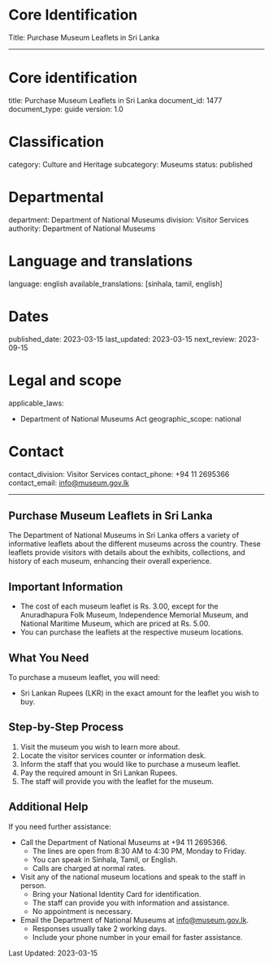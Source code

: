# Core Identification
Title: Purchase Museum Leaflets in Sri Lanka

---
# Core identification
title: Purchase Museum Leaflets in Sri Lanka
document_id: 1477
document_type: guide
version: 1.0

# Classification
category: Culture and Heritage
subcategory: Museums
status: published

# Departmental
department: Department of National Museums
division: Visitor Services
authority: Department of National Museums

# Language and translations
language: english
available_translations: [sinhala, tamil, english]

# Dates
published_date: 2023-03-15
last_updated: 2023-03-15
next_review: 2023-09-15

# Legal and scope
applicable_laws:
 - Department of National Museums Act
geographic_scope: national

# Contact
contact_division: Visitor Services
contact_phone: +94 11 2695366
contact_email: info@museum.gov.lk

---

## Purchase Museum Leaflets in Sri Lanka

The Department of National Museums in Sri Lanka offers a variety of informative leaflets about the different museums across the country. These leaflets provide visitors with details about the exhibits, collections, and history of each museum, enhancing their overall experience.

## Important Information

- The cost of each museum leaflet is Rs. 3.00, except for the Anuradhapura Folk Museum, Independence Memorial Museum, and National Maritime Museum, which are priced at Rs. 5.00.
- You can purchase the leaflets at the respective museum locations.

## What You Need

To purchase a museum leaflet, you will need:
- Sri Lankan Rupees (LKR) in the exact amount for the leaflet you wish to buy.

## Step-by-Step Process

1. Visit the museum you wish to learn more about.
2. Locate the visitor services counter or information desk.
3. Inform the staff that you would like to purchase a museum leaflet.
4. Pay the required amount in Sri Lankan Rupees.
5. The staff will provide you with the leaflet for the museum.

## Additional Help

If you need further assistance:
- Call the Department of National Museums at +94 11 2695366.
    - The lines are open from 8:30 AM to 4:30 PM, Monday to Friday.
    - You can speak in Sinhala, Tamil, or English.
    - Calls are charged at normal rates.
- Visit any of the national museum locations and speak to the staff in person.
    - Bring your National Identity Card for identification.
    - The staff can provide you with information and assistance.
    - No appointment is necessary.
- Email the Department of National Museums at info@museum.gov.lk.
    - Responses usually take 2 working days.
    - Include your phone number in your email for faster assistance.

Last Updated: 2023-03-15